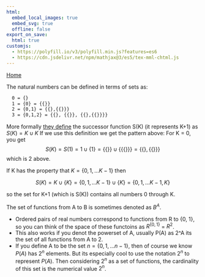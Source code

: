 ```yaml
---
html:
  embed_local_images: true
  embed_svg: true
  offline: false
export_on_save:
  html: true
customjs:
  - https://polyfill.io/v3/polyfill.min.js?features=es6
  - https://cdn.jsdelivr.net/npm/mathjax@3/es5/tex-mml-chtml.js
---
```


[Home](/index.html)

The natural numbers can be defined in terms of sets as:
```txt
  0 = {}
  1 = {0} = {{}}
  2 = {0,1} = {{},{{}}}
  3 = {0,1,2} = {{}, {{}}, {{},{{}}}}
```

More formally [they define](https://en.wikipedia.org/wiki/Successor_function) the successor function S(K) (it represents K+1)
as $S(K) = K \cup {K}$
If we use this definition we get the pattern above:
For K = 0, you get 
$$ S(K) = S(1) = 1 \cup \{1\} = \{\{\}\} \cup \{\{\{\}\}\} = \{\{\}, \{\{\}\}\}$$
 which is 2 above.

If K has the property that $K = \{0, 1, ...K-1\}$ then 

$$ S(K) = K \cup \{K\} = \{0,1,...K-1\} \cup \{K\} = \{0,1,...K-1,K\}$$

so the set for K+1 (which is S(K)) contains all numbers 0 through K.



The set of functions from A to B is sometimes denoted as $B^A$.
- Ordered pairs of real numbers correspond to functions from R to {0, 1},
    so you can think of the space of these functoins as $R^{\{0,1\}}$ = $R^2$.
- This also works if you denot the powerset of A, usually P(A) as 2^A
    its the set of all functions from A to 2.
- If you define A to be the set $n = \{0,1,...n-1\}$,
    then of course we know $P(A)$ has $2^n$ elements. But its especially cool 
    to use the notation $2^n$ to represent $P(A)$. Then considering $2^n$ as a set of functions,
    the cardinality of this set is the numerical value $2^n$.

